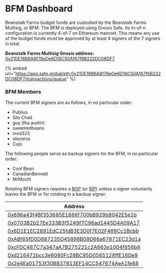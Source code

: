 # BFM Dashboard

Beanstalk Farms budget funds are custodied by the Beanstalk Farms Multisig, or BFM. The BFM is deployed using Gnosis Safe. Its m-of-n configuration is currently 4-of-7 on Ethereum mainnet. This means any use of the budget funds must be approved by at least 4 signers of the 7 signers in total.

**Beanstalk Farms Multisig Gnosis address:** [0x21DE18B6A8f78eDe6D16C50A167f6B222DC08DF7](https://etherscan.io/address/0x21DE18B6A8f78eDe6D16C50A167f6B222DC08DF7)

{% embed url="https://app.safe.global/eth:0x21DE18B6A8f78eDe6D16C50A167f6B222DC08DF7/transactions/queue" %}

### **BFM Members**

The current BFM signers are as follows, in no particular order:

* Publius
* Silo Chad
* guy (fka austin)
* sweetredbeans
* mod323
* aloceros
* Cujo

The following people serve as backup signers for the BFM, in no particular order:

* Cool Bean
* CanadianBennett
* MrMochi

Rotating BFM signers requires a [BOP](../proposals.md#bop) (or [BIP](../proposals.md#bip)) unless a signer voluntarily leaves the BFM or for rotating in a backup signer.

| Address                                                                                                               |
| --------------------------------------------------------------------------------------------------------------------- |
| [0x696a43f4Bf353685E1666f700bB929b8042E5e1b](https://etherscan.io/address/0x696a43f4Bf353685E1666f700bB929b8042E5e1b) |
| [0x0703B2b27Ee333B3f5249f7C96ad1445D4A09A17](https://etherscan.io/address/0x0703B2b27Ee333B3f5249f7C96ad1445D4A09A17) |
| [0x6D1E1EC2891EdC25fdB3E3D0f7E02F469Cc1Bcbb](https://etherscan.io/address/0x6D1E1EC2891EdC25fdB3E3D0f7E02F469Cc1Bcbb) |
| [0xABf65fD0D887235D45898B09D66a67871EC23d1a](https://etherscan.io/address/0xABf65fD0D887235D45898B09D66a67871EC23d1a) |
| [0xcFDC487C7a347aA7B275221c2A663e1004f656b8](https://etherscan.io/address/0xcFDC487C7a347aA7B275221c2A663e1004f656b8) |
| [0xd216472bcc3e6080Fc28BC95D0565128ffE16De9](https://etherscan.io/address/0xd216472bcc3e6080Fc28BC95D0565128ffE16De9) |
| [0x2e4Ea01753f30B837813EF14CC547674AeA1fe88](https://etherscan.io/address/0x2e4Ea01753f30B837813EF14CC547674AeA1fe88) |
